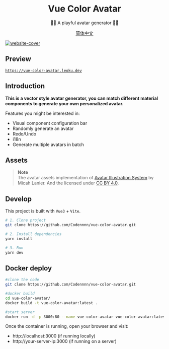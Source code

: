 <div align="center">
  <h1>Vue Color Avatar</h1>

  <p>🧑‍🦱 A playful avatar generator 🧑‍🦳</p>

[简体中文](./README-CN.md)

</div>

<a href="https://vue-color-avatar.leoku.dev">
  <img src="./images/social-preview-1.png" alt="website-cover" />
</a>

## Preview

[`https://vue-color-avatar.leoku.dev`](https://vue-color-avatar.leoku.dev)

## Introduction

**This is a vector style avatar generator, you can match different material components to generate your own personalized avatar.**

Features you might be interested in:

- Visual component configuration bar
- Randomly generate an avatar
- Redo/Undo
- i18n
- Generate multiple avatars in batch

## Assets

> **Note**  
> The avatar assets implementation of [Avatar Illustration System](https://www.figma.com/community/file/829741575478342595) by Micah Lanier. And the licensed under [CC BY 4.0](https://creativecommons.org/licenses/by/4.0/).

## Develop

This project is built with `Vue3` + `Vite`.

```sh
# 1. Clone project
git clone https://github.com/Codennnn/vue-color-avatar.git

# 2. Install dependencies
yarn install

# 3. Run
yarn dev
```

## Docker deploy

```sh
#clone the code
git clone https://github.com/Codennnn/vue-color-avatar.git

#docker build
cd vue-color-avatar/
docker build -t vue-color-avatar:latest .

#start server
docker run -d -p 3000:80 --name vue-color-avatar vue-color-avatar:latest
```

Once the container is running, open your browser and visit:

- http://localhost:3000 (if running locally)
- http://your-server-ip:3000 (if running on a server)
